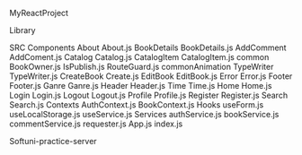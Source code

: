 
MyReactProject

Library


   SRC
       Components
          About
             About.js
          BookDetails
             BookDetails.js
             AddComment
                AddComent.js
          Catalog
             Catalog.js
             CatalogItem
                CatalogItem.js
          common
             BookOwner.js
             IsPublish.js
             RouteGuard.js
          commonAnimation
             TypeWriter
                TypeWriter.js
          CreateBook
             Create.js
          EditBook
             EditBook.js
          Error
             Error.js
          Footer
             Footer.js
          Ganre
             Ganre.js
          Header
             Header.js
             Time
                Time.js
          Home
             Home.js
          Login
             Login.js
          Logout
             Logout.js
          Profile
             Profile.js
          Register
             Register.js
          Search
             Search.js
       Contexts
          AuthContext.js
          BookContext.js
       Hooks
          useForm.js
          useLocalStorage.js
          useService.js
       Services
          authService.js
          bookService.js
          commentService.js
          requester.js
       App.js
       index.js

Softuni-practice-server